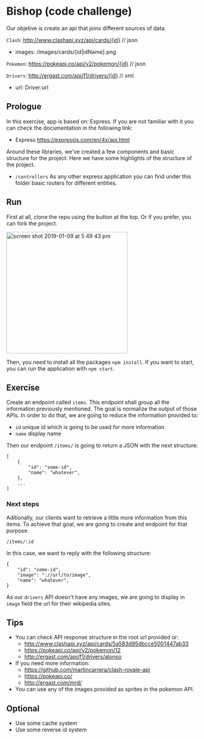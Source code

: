 # Bishop (code challenge)

Our objetive is create an api that joins different sources of data.

`Clash`: http://www.clashapi.xyz/api/cards/{id} // json
- images: /images/cards/{id|idName}.png

`Pokemon`: https://pokeapi.co/api/v2/pokemon/{id} // json

`Drivers`: http://ergast.com/api/f1/drivers/{id} // xml
- url: Driver:url

## Prologue

In this exercise, app is based on: Express. If you are not familiar with it you 
can check the documentation in the following link:

- Express https://expressjs.com/en/4x/api.html

Around these libraries, we've created a few components and basic structure for
the project. Here we have some highlights of the structure of the project.

- `/controllers` As any other express application you can find under this folder
  basic routers for different entities.
  
## Run

First at all, clone the repo using the button at the top. Or if you prefer, you
can fork the project.

<img width="318" alt="screen shot 2019-01-09 at 5 49 43 pm" src="https://user-images.githubusercontent.com/1523379/50914522-028c0b80-1437-11e9-82fc-5689f5f11039.png">

Then, you need to install all the packages `npm install`. If you want to
start, you can run the application with `npm start`.

## Exercise

Create an endpoint called `items`. This endpoint shall group all the information 
previously mentioned. The goal is normalize the output of those APIs. In order 
to do that, we are going to reduce the information provided to:

- `id` unique id which is going to be used for more information
- `name` display name

Then our endpoint `/items/` is going to return a JSON with the next structure: 

```
[
    {
        "id": "some-id",
        "name": "whatever",
    },
    ...
]
```

### Next steps

Aditionally, our clients want to retrieve a little more information from this 
items. To achieve that goal, we are going to create and endpoint for that 
purpose.

`/items/:id`

In this case, we want to reply with the following structure:
```
{
    "id": "some-id",
    "image": "://url/to/image",
    "name": "whatever",
}

```

As our `drivers` API doesn't have any images, we are going to display in 
`image` field the url for their wikipedia sites.

## Tips
- You can check API response structure in the root url provided or:
    - http://www.clashapi.xyz/api/cards/5a583d95dbcce5001447ab33
    - https://pokeapi.co/api/v2/pokemon/12
    - http://ergast.com/api/f1/drivers/alonso
- If you need more information:
    - https://github.com/martincarrera/clash-royale-api
    - https://pokeapi.co/
    - http://ergast.com/mrd/
- You can use any of the images provided as sprites in the pokemon API.

## Optional
- Use some cache system
- Use some reverse id system
